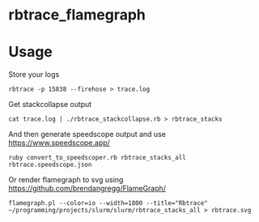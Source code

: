 # rbtrace_flamegraph

# Usage

Store your logs
```
rbtrace -p 15838 --firehose > trace.log
```

Get stackcollapse output
```
cat trace.log | ./rbtrace_stackcollapse.rb > rbtrace_stacks
```

And then generate speedscope output and use https://www.speedscope.app/
```
ruby convert_to_speedscoper.rb rbtrace_stacks_all rbtrace.speedscope.json
```

Or render flamegraph to svg using https://github.com/brendangregg/FlameGraph/
```
flamegraph.pl --color=io --width=1800 --title="Rbtrace" ~/programming/projects/slurm/slurm/rbtrace_stacks_all > rbtrace.svg
```
